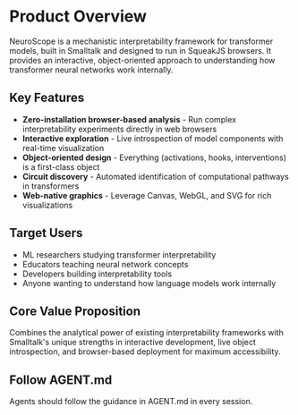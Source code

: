 # Product Overview

NeuroScope is a mechanistic interpretability framework for transformer models, built in Smalltalk and designed to run in SqueakJS browsers. It provides an interactive, object-oriented approach to understanding how transformer neural networks work internally.

## Key Features

- **Zero-installation browser-based analysis** - Run complex interpretability experiments directly in web browsers
- **Interactive exploration** - Live introspection of model components with real-time visualization
- **Object-oriented design** - Everything (activations, hooks, interventions) is a first-class object
- **Circuit discovery** - Automated identification of computational pathways in transformers
- **Web-native graphics** - Leverage Canvas, WebGL, and SVG for rich visualizations

## Target Users

- ML researchers studying transformer interpretability
- Educators teaching neural network concepts
- Developers building interpretability tools
- Anyone wanting to understand how language models work internally

## Core Value Proposition

Combines the analytical power of existing interpretability frameworks with Smalltalk's unique strengths in interactive development, live object introspection, and browser-based deployment for maximum accessibility.

## Follow AGENT.md

Agents should follow the guidance in AGENT.md in every session.

